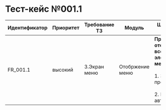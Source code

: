 # Тест-кейс №001.1 


| Идентификатор | Приоритет |  Требование ТЗ  | Модуль | Шаги тест-кейса | Ожидаемый результат |
| ------ | ------ | ------ | ------ | ------ | ------ |
|     FR\_001.1    |  высокий  | 3\.Экран меню | Отобржение меню  | **Проверка отображения всех элементов меню** <br><br> 1\. Запустить проект.<br><br>2\. Пройти авторизацию. <br> | Открывается меню в котором все элементы отображаются корректно.|
